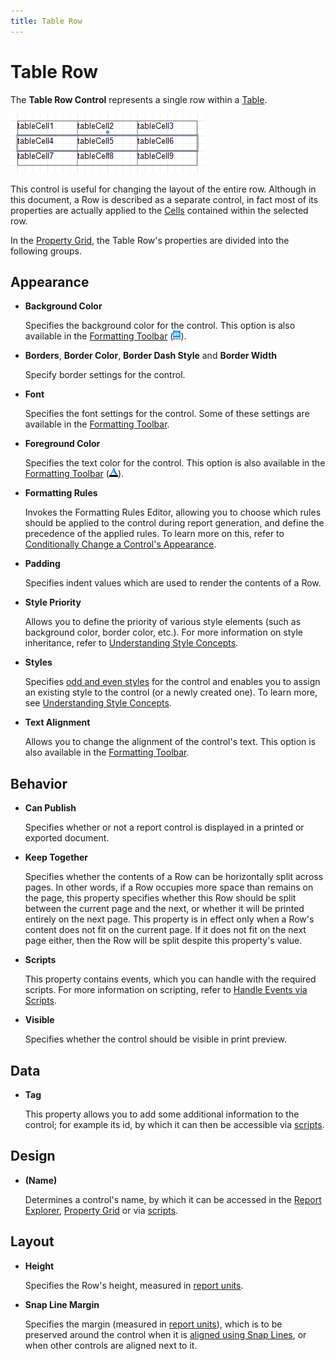 ```yaml
---
title: Table Row
---
```

# Table Row
The **Table Row Control** represents a single row within a [Table](table.md).

![RD_Controls_TableCell_2](../../../../../images/img8515.png)

This control is useful for changing the layout of the entire row. Although in this document, a Row is described as a separate control, in fact most of its properties are actually applied to the [Cells](table-cell.md) contained within the selected row.

In the [Property Grid](../report-designer-ui/property-grid.md), the Table Row's properties are divided into the following groups.

## Appearance
* **Background Color**
	
	Specifies the background color for the control. This option is also available in the [Formatting Toolbar](../report-designer-ui/formatting-toolbar.md) (![RD_Toolbars_Format_Back](../../../../../images/img8441.png)).
* **Borders**, **Border Color**, **Border Dash Style** and **Border Width**
	
	Specify border settings for the control.
* **Font**
	
	Specifies the font settings for the control. Some of these settings are available in the [Formatting Toolbar](../report-designer-ui/formatting-toolbar.md).
* **Foreground Color**
	
	Specifies the text color for the control. This option is also available in the [Formatting Toolbar](../report-designer-ui/formatting-toolbar.md) (![RD_Toolbars_Format_Color](../../../../../images/img8440.png)).
* **Formatting Rules**
	
	Invokes the Formatting Rules Editor, allowing you to choose which rules should be applied to the control during report generation, and define the precedence of the applied rules. To learn more on this, refer to [Conditionally Change a Control's Appearance](../../create-reports/styles-and-conditional-formatting/conditionally-change-a-controls-appearance.md).
* **Padding**
	
	Specifies indent values which are used to render the contents of a Row.
* **Style Priority**
	
	Allows you to define the priority of various style elements (such as background color, border color, etc.). For more information on style inheritance, refer to [Understanding Style Concepts](../../create-reports/styles-and-conditional-formatting/understanding-style-concepts.md).
* **Styles**
	
	Specifies [odd and even styles](../../create-reports/styles-and-conditional-formatting/use-odd-and-even-styles.md) for the control and enables you to assign an existing style to the control (or a newly created one). To learn more, see [Understanding Style Concepts](../../create-reports/styles-and-conditional-formatting/understanding-style-concepts.md).
* **Text Alignment**
	
	Allows you to change the alignment of the control's text. This option is also available in the [Formatting Toolbar](../report-designer-ui/formatting-toolbar.md).

## Behavior
* **Can Publish**
	
	Specifies whether or not a report control is displayed in a printed or exported document.
* **Keep Together**
	
	Specifies whether the contents of a Row can be horizontally split across pages. In other words, if a Row occupies more space than remains on the page, this property specifies whether this Row should be split between the current page and the next, or whether it will be printed entirely on the next page. This property is in effect only when a Row's content does not fit on the current page. If it does not fit on the next page either, then the Row will be split despite this property's value.
* **Scripts**
	
	This property contains events, which you can handle with the required scripts. For more information on scripting, refer to [Handle Events via Scripts](../../create-reports/miscellaneous/handle-events-via-scripts.md).
* **Visible**
	
	Specifies whether the control should be visible in print preview.

## Data
* **Tag**
	
	This property allows you to add some additional information to the control; for example its id, by which it can then be accessible via [scripts](../../create-reports/miscellaneous/handle-events-via-scripts.md).

## Design
* **(Name)**
	
	Determines a control's name, by which it can be accessed in the [Report Explorer](../report-designer-ui/report-explorer.md), [Property Grid](../report-designer-ui/property-grid.md) or via [scripts](../../create-reports/miscellaneous/handle-events-via-scripts.md).

## Layout
* **Height**
	
	Specifies the Row's height, measured in [report units](../../create-reports/basic-operations/change-measurement-units-of-a-report.md).
* **Snap Line Margin**
	
	Specifies the margin (measured in [report units](../../create-reports/basic-operations/change-measurement-units-of-a-report.md)), which is to be preserved around the control when it is [aligned using Snap Lines](../../create-reports/basic-operations/controls-positioning.md), or when other controls are aligned next to it.